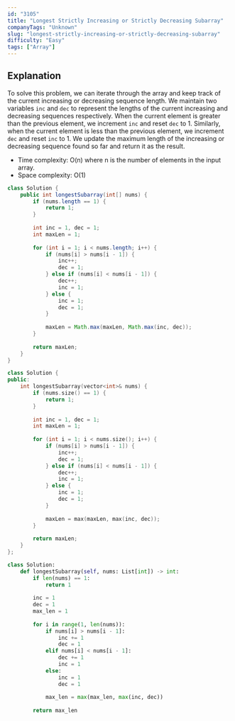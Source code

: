 ```yaml
---
id: "3105"
title: "Longest Strictly Increasing or Strictly Decreasing Subarray"
companyTags: "Unknown"
slug: "longest-strictly-increasing-or-strictly-decreasing-subarray"
difficulty: "Easy"
tags: ["Array"]
---
```


## Explanation
To solve this problem, we can iterate through the array and keep track of the current increasing or decreasing sequence length. We maintain two variables `inc` and `dec` to represent the lengths of the current increasing and decreasing sequences respectively. When the current element is greater than the previous element, we increment `inc` and reset `dec` to 1. Similarly, when the current element is less than the previous element, we increment `dec` and reset `inc` to 1. We update the maximum length of the increasing or decreasing sequence found so far and return it as the result.

- Time complexity: O(n) where n is the number of elements in the input array.
- Space complexity: O(1)
```java
class Solution {
    public int longestSubarray(int[] nums) {
        if (nums.length == 1) {
            return 1;
        }
        
        int inc = 1, dec = 1;
        int maxLen = 1;
        
        for (int i = 1; i < nums.length; i++) {
            if (nums[i] > nums[i - 1]) {
                inc++;
                dec = 1;
            } else if (nums[i] < nums[i - 1]) {
                dec++;
                inc = 1;
            } else {
                inc = 1;
                dec = 1;
            }
            
            maxLen = Math.max(maxLen, Math.max(inc, dec));
        }
        
        return maxLen;
    }
}
```

```cpp
class Solution {
public:
    int longestSubarray(vector<int>& nums) {
        if (nums.size() == 1) {
            return 1;
        }
        
        int inc = 1, dec = 1;
        int maxLen = 1;
        
        for (int i = 1; i < nums.size(); i++) {
            if (nums[i] > nums[i - 1]) {
                inc++;
                dec = 1;
            } else if (nums[i] < nums[i - 1]) {
                dec++;
                inc = 1;
            } else {
                inc = 1;
                dec = 1;
            }
            
            maxLen = max(maxLen, max(inc, dec));
        }
        
        return maxLen;
    }
};
```

```python
class Solution:
    def longestSubarray(self, nums: List[int]) -> int:
        if len(nums) == 1:
            return 1
        
        inc = 1
        dec = 1
        max_len = 1
        
        for i in range(1, len(nums)):
            if nums[i] > nums[i - 1]:
                inc += 1
                dec = 1
            elif nums[i] < nums[i - 1]:
                dec += 1
                inc = 1
            else:
                inc = 1
                dec = 1
            
            max_len = max(max_len, max(inc, dec))
        
        return max_len
```